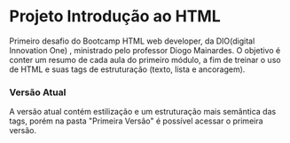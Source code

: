 # Projeto Introdução ao HTML
Primeiro desafio do Bootcamp HTML web developer, da DIO(digital Innovation One) , ministrado pelo professor Diogo Mainardes. O objetivo é conter um resumo de cada aula do primeiro módulo, a fim de treinar o uso de HTML e suas tags de estruturação (texto, lista e ancoragem). 
### Versão Atual
A versão atual contém estilização e um estruturação mais semântica das tags, porém na pasta "Primeira Versão" é possível acessar o primeira versão.
